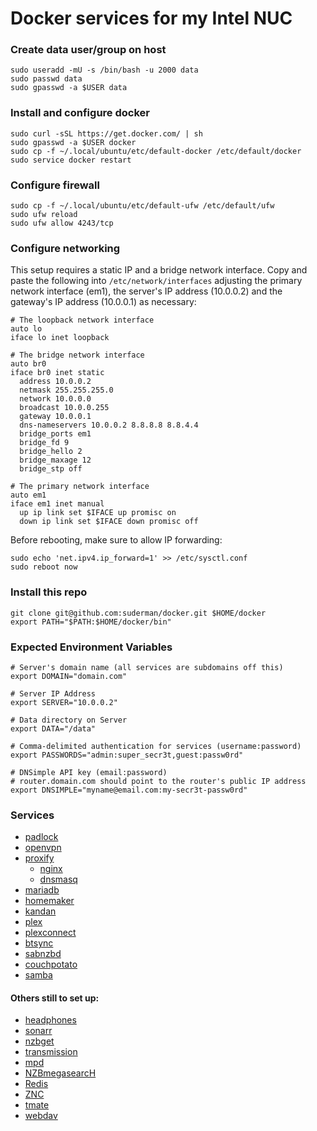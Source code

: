 # Docker services for my Intel NUC

### Create data user/group on host
```
sudo useradd -mU -s /bin/bash -u 2000 data
sudo passwd data
sudo gpasswd -a $USER data  
```

### Install and configure docker
```
sudo curl -sSL https://get.docker.com/ | sh
sudo gpasswd -a $USER docker  
sudo cp -f ~/.local/ubuntu/etc/default-docker /etc/default/docker  
sudo service docker restart  
```

### Configure firewall
```
sudo cp -f ~/.local/ubuntu/etc/default-ufw /etc/default/ufw  
sudo ufw reload  
sudo ufw allow 4243/tcp  
```

### Configure networking  

This setup requires a static IP and a bridge network interface. Copy and
paste the following into `/etc/network/interfaces` adjusting the primary
network interface (em1), the server's IP address (10.0.0.2) and the 
gateway's IP address (10.0.0.1) as necessary:  

```
# The loopback network interface
auto lo
iface lo inet loopback

# The bridge network interface
auto br0
iface br0 inet static
  address 10.0.0.2
  netmask 255.255.255.0
  network 10.0.0.0
  broadcast 10.0.0.255
  gateway 10.0.0.1
  dns-nameservers 10.0.0.2 8.8.8.8 8.8.4.4
  bridge_ports em1
  bridge_fd 9
  bridge_hello 2
  bridge_maxage 12
  bridge_stp off

# The primary network interface
auto em1
iface em1 inet manual
  up ip link set $IFACE up promisc on
  down ip link set $IFACE down promisc off
```

Before rebooting, make sure to allow IP forwarding:  

```
sudo echo 'net.ipv4.ip_forward=1' >> /etc/sysctl.conf
sudo reboot now
```

### Install this repo
```
git clone git@github.com:suderman/docker.git $HOME/docker
export PATH="$PATH:$HOME/docker/bin"
```

### Expected Environment Variables

```
# Server's domain name (all services are subdomains off this)  
export DOMAIN="domain.com"  

# Server IP Address  
export SERVER="10.0.0.2"

# Data directory on Server
export DATA="/data"

# Comma-delimited authentication for services (username:password)
export PASSWORDS="admin:super_secr3t,guest:passw0rd"

# DNSimple API key (email:password)
# router.domain.com should point to the router's public IP address
export DNSIMPLE="myname@email.com:my-secr3t-passw0rd"  
```

### Services

- [padlock](https://github.com/suderman/padlock)
- [openvpn](https://openvpn.net/)
- [proxify](https://github.com/suderman/proxify)
  - [nginx](http://nginx.org/)
  - [dnsmasq](http://www.thekelleys.org.uk/dnsmasq/doc.html)
- [mariadb](https://mariadb.org/)
- [homemaker](https://github.com/suderman/homemaker)
- [kandan](http://http://getkandan.com/)
- [plex](https://plex.tv/)
- [plexconnect](https://github.com/iBaa/PlexConnect)
- [btsync](https://www.getsync.com/)
- [sabnzbd](http://sabnzbd.org/)
- [couchpotato](https://couchpota.to/)
- [samba](https://www.samba.org/)

#### Others still to set up:
- [headphones](https://github.com/rembo10/headphones)
- [sonarr](https://sonarr.tv/)
- [nzbget](http://nzbget.net/)
- [transmission](http://www.transmissionbt.com/)
- [mpd](http://www.musicpd.org/)
- [NZBmegasearcH](http://pillone.github.io/usntssearch/)
- [Redis](http://redis.io/)
- [ZNC](https://github.com/znc/znc)
- [tmate](http://tmate.io/)
- [webdav](http://httpd.apache.org/docs/2.2/mod/mod_dav.html)

